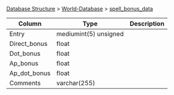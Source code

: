 [Database Structure](Database-Structure) > [World-Database](World-Database) > [spell_bonus_data](spell_bonus_data)

Column | Type | Description
--- | --- | ---
Entry | mediumint(5) unsigned | 
Direct_bonus | float | 
Dot_bonus | float | 
Ap_bonus | float | 
Ap_dot_bonus | float | 
Comments | varchar(255) | 
